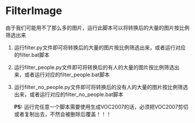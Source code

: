 # FilterImage

由于我们可能用不了那么多的图片，运行此脚本可以将转换后的大量的图片按比例筛选出来

1. 运行filter.py文件即可将转换后的大量的图片按比例筛选出来，或者运行对应的filter.bat脚本

2. 运行filter_people.py文件即可将转换后的有人的大量的图片按比例筛选出来，或者运行对应的filter_people.bat脚本

3. 运行filter_no_people.py文件即可将转换后的没有人的大量的图片按比例筛选出来，或者运行对应的filter_no_people.bat脚本

   **PS:** 运行完任意一个脚本需要使用生成VOC2007的话，必须把VOC2007剪切或者复制出去，不然会被删除后覆盖！！！